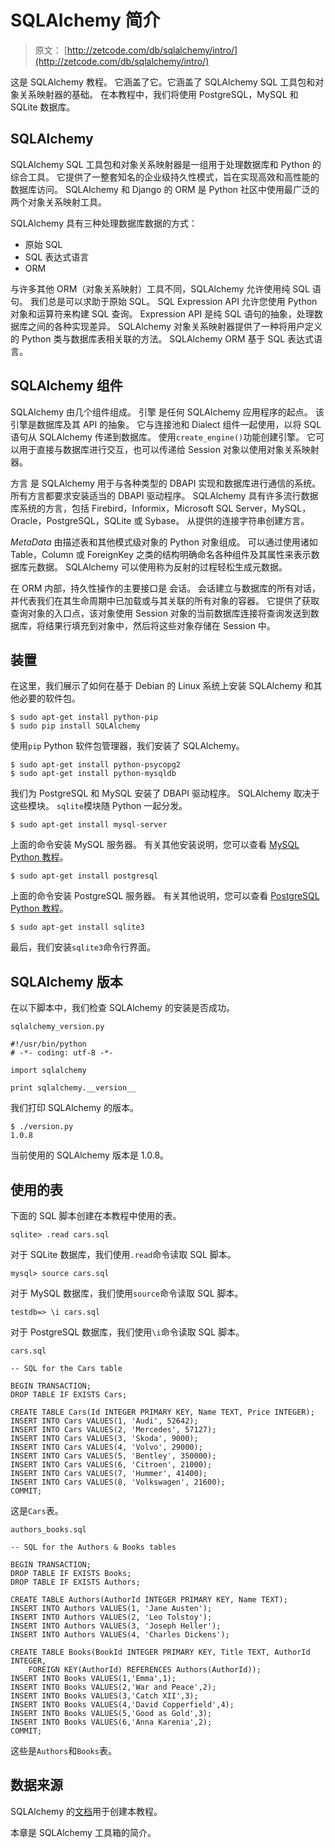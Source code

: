 # SQLAlchemy 简介

> 原文： [http://zetcode.com/db/sqlalchemy/intro/](http://zetcode.com/db/sqlalchemy/intro/)

这是 SQLAlchemy 教程。 它涵盖了它。它涵盖了 SQLAlchemy SQL 工具包和对象关系映射器的基础。 在本教程中，我们将使用 PostgreSQL，MySQL 和 SQLite 数据库。

## SQLAlchemy

SQLAlchemy SQL 工具包和对象关系映射器是一组用于处理数据库和 Python 的综合工具。 它提供了一整套知名的企业级持久性模式，旨在实现高效和高性能的数据库访问。 SQLAlchemy 和 Django 的 ORM 是 Python 社区中使用最广泛的两个对象关系映射工具。

SQLAlchemy 具有三种处理数据库数据的方式：

*   原始 SQL
*   SQL 表达式语言
*   ORM

与许多其他 ORM（对象关系映射）工具不同，SQLAlchemy 允许使用纯 SQL 语句。 我们总是可以求助于原始 SQL。 SQL Expression API 允许您使用 Python 对象和运算符来构建 SQL 查询。 Expression API 是纯 SQL 语句的抽象，处理数据库之间的各种实现差异。 SQLAlchemy 对象关系映射器提供了一种将用户定义的 Python 类与数据库表相关联的方法。 SQLAlchemy ORM 基于 SQL 表达式语言。

## SQLAlchemy 组件

SQLAlchemy 由几个组件组成。 引擎 是任何 SQLAlchemy 应用程序的起点。 该引擎是数据库及其 API 的抽象。 它与连接池和 Dialect 组件一起使用，以将 SQL 语句从 SQLAlchemy 传递到数据库。 使用`create_engine()`功能创建引擎。 它可以用于直接与数据库进行交互，也可以传递给 Session 对象以使用对象关系映射器。

方言 是 SQLAlchemy 用于与各种类型的 DBAPI 实现和数据库进行通信的系统。 所有方言都要求安装适当的 DBAPI 驱动程序。 SQLAlchemy 具有许多流行数据库系统的方言，包括 Firebird，Informix，Microsoft SQL Server，MySQL，Oracle，PostgreSQL，SQLite 或 Sybase。 从提供的连接字符串创建方言。

_MetaData_ 由描述表和其他模式级对象的 Python 对象组成。 可以通过使用诸如 Table，Column 或 ForeignKey 之类的结构明确命名各种组件及其属性来表示数据库元数据。 SQLAlchemy 可以使用称为反射的过程轻松生成元数据。

在 ORM 内部，持久性操作的主要接口是 会话。 会话建立与数据库的所有对话，并代表我们在其生命周期中已加载或与其关联的所有对象的容器。 它提供了获取查询对象的入口点，该对象使用 Session 对象的当前数据库连接将查询发送到数据库，将结果行填充到对象中，然后将这些对象存储在 Session 中。

## 装置

在这里，我们展示了如何在基于 Debian 的 Linux 系统上安装 SQLAlchemy 和其他必要的软件包。

```
$ sudo apt-get install python-pip
$ sudo pip install SQLAlchemy

```

使用`pip` Python 软件包管理器，我们安装了 SQLAlchemy。

```
$ sudo apt-get install python-psycopg2
$ sudo apt-get install python-mysqldb

```

我们为 PostgreSQL 和 MySQL 安装了 DBAPI 驱动程序。 SQLAlchemy 取决于这些模块。 `sqlite`模块随 Python 一起分发。

```
$ sudo apt-get install mysql-server

```

上面的命令安装 MySQL 服务器。 有关其他安装说明，您可以查看 [MySQL Python 教程](/db/mysqlpython/)。

```
$ sudo apt-get install postgresql

```

上面的命令安装 PostgreSQL 服务器。 有关其他说明，您可以查看 [PostgreSQL Python 教程](/db/postgresqlpythontutorial/)。

```
$ sudo apt-get install sqlite3

```

最后，我们安装`sqlite3`命令行界面。

## SQLAlchemy 版本

在以下脚本中，我们检查 SQLAlchemy 的安装是否成功。

`sqlalchemy_version.py`

```
#!/usr/bin/python
# -*- coding: utf-8 -*-

import sqlalchemy

print sqlalchemy.__version__

```

我们打印 SQLAlchemy 的版本。

```
$ ./version.py 
1.0.8

```

当前使用的 SQLAlchemy 版本是 1.0.8。

## 使用的表

下面的 SQL 脚本创建在本教程中使用的表。

```
sqlite> .read cars.sql

```

对于 SQLite 数据库，我们使用`.read`命令读取 SQL 脚本。

```
mysql> source cars.sql

```

对于 MySQL 数据库，我们使用`source`命令读取 SQL 脚本。

```
testdb=> \i cars.sql

```

对于 PostgreSQL 数据库，我们使用`\i`命令读取 SQL 脚本。

`cars.sql`

```
-- SQL for the Cars table

BEGIN TRANSACTION;
DROP TABLE IF EXISTS Cars;

CREATE TABLE Cars(Id INTEGER PRIMARY KEY, Name TEXT, Price INTEGER);
INSERT INTO Cars VALUES(1, 'Audi', 52642);
INSERT INTO Cars VALUES(2, 'Mercedes', 57127);
INSERT INTO Cars VALUES(3, 'Skoda', 9000);
INSERT INTO Cars VALUES(4, 'Volvo', 29000);
INSERT INTO Cars VALUES(5, 'Bentley', 350000);
INSERT INTO Cars VALUES(6, 'Citroen', 21000);
INSERT INTO Cars VALUES(7, 'Hummer', 41400);
INSERT INTO Cars VALUES(8, 'Volkswagen', 21600);
COMMIT;

```

这是`Cars`表。

`authors_books.sql`

```
-- SQL for the Authors & Books tables

BEGIN TRANSACTION;
DROP TABLE IF EXISTS Books;
DROP TABLE IF EXISTS Authors;

CREATE TABLE Authors(AuthorId INTEGER PRIMARY KEY, Name TEXT);
INSERT INTO Authors VALUES(1, 'Jane Austen');
INSERT INTO Authors VALUES(2, 'Leo Tolstoy');
INSERT INTO Authors VALUES(3, 'Joseph Heller');
INSERT INTO Authors VALUES(4, 'Charles Dickens');

CREATE TABLE Books(BookId INTEGER PRIMARY KEY, Title TEXT, AuthorId INTEGER, 
    FOREIGN KEY(AuthorId) REFERENCES Authors(AuthorId));
INSERT INTO Books VALUES(1,'Emma',1);
INSERT INTO Books VALUES(2,'War and Peace',2);
INSERT INTO Books VALUES(3,'Catch XII',3);
INSERT INTO Books VALUES(4,'David Copperfield',4);
INSERT INTO Books VALUES(5,'Good as Gold',3);
INSERT INTO Books VALUES(6,'Anna Karenia',2);
COMMIT;

```

这些是`Authors`和`Books`表。

## 数据来源

SQLAlchemy 的[文档](http://docs.sqlalchemy.org/en/rel_1_0/index.html)用于创建本教程。

本章是 SQLAlchemy 工具箱的简介。